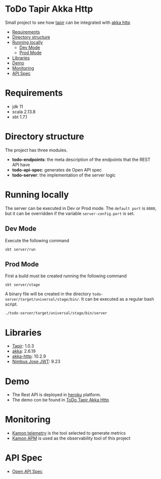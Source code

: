 # ToDo Tapir Akka Http

Small project to see how [tapir](https://tapir.softwaremill.com/en/latest/) can be integrated with
[akka http](https://doc.akka.io/docs/akka-http/current/)

* [Requirements](#requirements)
* [Directory structure](#directory-structure)
* [Running locally](#running-locally)
  * [Dev Mode](#dev-mode)
  * [Prod Mode](#prod-mode)
* [Libraries](#libraries)
* [Demo](#demo)
* [Monitoring](#monitoring)
* [API Spec](#api-spec)

# Requirements

- jdk 11
- scala 2.13.8
- sbt 1.7.1

# Directory structure

The project has three modules.

- **todo-endpoints**: the meta description of the endpoints that the REST API have
- **todo-api-spec**: generates de Open API spec
- **todo-server**: the implementation of the server logic

# Running locally

The server can be executed in Dev or Prod mode. The `default port` is `8080`, but it can be overridden if the
variable `server-config.port` is set.

## Dev Mode

Execute the following command

```shell
sbt server/run
```

## Prod Mode

First a build must be created running the following command

```shell
sbt server/stage
```

A binary file will be created in the directory `todo-server/target/universal/stage/bin/`. It can be executed as a
regular bash script.

```shell
./todo-server/target/universal/stage/bin/server
```

# Libraries

- [Tapir](https://tapir.softwaremill.com/en/latest/): 1.0.3
- [akka](https://akka.io/): 2.6.19
- [akka-http](https://doc.akka.io/docs/akka-http/current/index.html): 10.2.9
- [Nimbus Jose JWT](https://connect2id.com/products/nimbus-jose-jwt): 9.23

# Demo

- The Rest API is deployed in [heroku](https://www.heroku.com/) platform.
- The demo con be found in [ToDo Tapir Akka Http](https://todo-tapir-akka-http.herokuapp.com/)

# Monitoring

- [Kamon telemetry](https://kamon.io/telemetry/) is the tool selected to generate metrics
- [Kamon APM](https://kamon.io/apm/) is used as the observability tool of this project

# API Spec

- [Open API Spec](https://todo-tapir-akka-http.herokuapp.com/api/v0.0/spec)